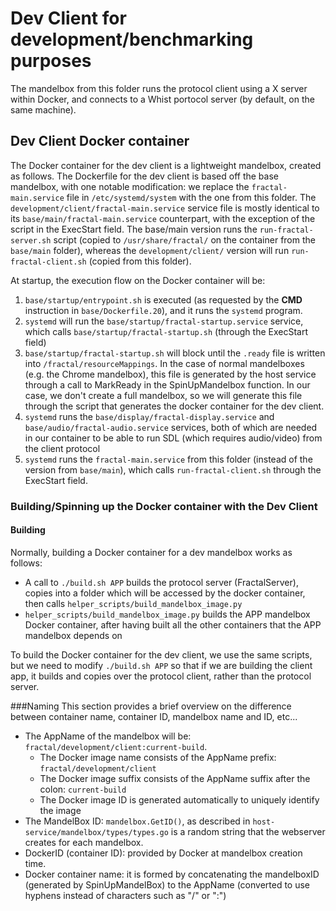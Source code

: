 # Dev Client for development/benchmarking purposes

The mandelbox from this folder runs the protocol client using a X server within Docker, and connects to a Whist portocol server (by default, on the same machine).

## Dev Client Docker container

The Docker container for the dev client is a lightweight mandelbox, created as follows. The Dockerfile for the dev client is based off the base mandelbox, with one notable modification: we replace the `fractal-main.service` file in `/etc/systemd/system` with the one from this folder. The `development/client/fractal-main.service` service file is mostly identical to its `base/main/fractal-main.service` counterpart, with the exception of the script in the ExecStart field. The base/main version runs the `run-fractal-server.sh` script (copied to `/usr/share/fractal/` on the container from the `base/main` folder), whereas the `development/client/` version will run `run-fractal-client.sh` (copied from this folder).

At startup, the execution flow on the Docker container will be:

1.  `base/startup/entrypoint.sh` is executed (as requested by the **CMD** instruction in `base/Dockerfile.20`), and it runs the `systemd` program.
2.  `systemd` will run the `base/startup/fractal-startup.service` service, which calls `base/startup/fractal-startup.sh` (through the ExecStart field)
3.  `base/startup/fractal-startup.sh` will block until the `.ready` file is written into `/fractal/resourceMappings`. In the case of normal mandelboxes (e.g. the Chrome mandelbox), this file is generated by the host service through a call to MarkReady in the SpinUpMandelbox function. In our case, we don't create a full mandelbox, so we will generate this file through the script that generates the docker container for the dev client.
4.  `systemd` runs the `base/display/fractal-display.service` and `base/audio/fractal-audio.service` services, both of which are needed in our container to be able to run SDL (which requires audio/video) from the client protocol
5.  `systemd` runs the `fractal-main.service` from this folder (instead of the version from `base/main`), which calls `run-fractal-client.sh` through the ExecStart field.

### Building/Spinning up the Docker container with the Dev Client

#### Building

Normally, building a Docker container for a dev mandelbox works as follows:

- A call to `./build.sh APP` builds the protocol server (FractalServer), copies into a folder which will be accessed by the docker container, then calls `helper_scripts/build_mandelbox_image.py`
- `helper_scripts/build_mandelbox_image.py` builds the APP mandelbox Docker container, after having built all the other containers that the APP mandelbox depends on

To build the Docker container for the dev client, we use the same scripts, but we need to modify `./build.sh APP` so that if we are building the client app, it builds and copies over the protocol client, rather than the protocol server.

###Naming
This section provides a brief overview on the difference between container name, container ID, mandelbox name and ID, etc...

- The AppName of the mandelbox will be: `fractal/development/client:current-build`.
  - The Docker image name consists of the AppName prefix: `fractal/development/client`
  - The Docker image suffix consists of the AppName suffix after the colon: `current-build`
  - The Docker image ID is generated automatically to uniquely identify the image
- The MandelBox ID: `mandelbox.GetID()`, as described in `host-service/mandelbox/types/types.go` is a random string that the webserver creates for each mandelbox.
- DockerID (container ID): provided by Docker at mandelbox creation time.
- Docker container name: it is formed by concatenating the mandelboxID (generated by SpinUpMandelBox) to the AppName (converted to use hyphens instead of characters such as "/" or ":")

